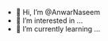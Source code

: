 - 👋 Hi, I’m @AnwarNaseem
- 👀 I’m interested in ...
- 🌱 I’m currently learning ...
<!---
AnwarNaseem/AnwarNaseem is a ✨ special ✨ repository because its `README.md` (this file) appears on your GitHub profile.
You can click the Preview link to take a look at your changes.
--->
